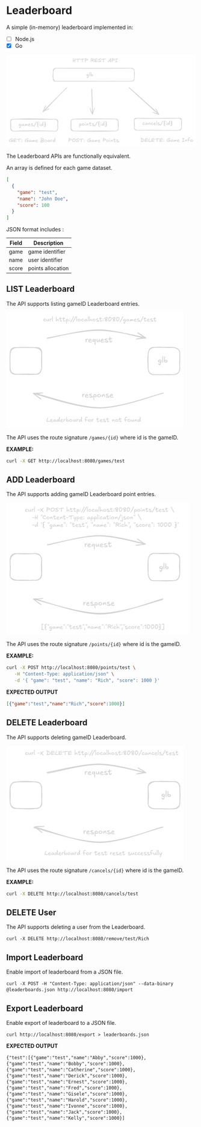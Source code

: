 # Leaderboard

A simple (in-memory) leaderboard implemented in:

- [ ] Node.js
- [x] Go

![API Architecture](https://github.com/rosera/quizzrr_leaderboard/blob/main/screenshots/glb-http-api.png "Architecture")

The Leaderboard APIs are functionally equivalent.

An array is defined for each game dataset.

```json
[
  {
    "game": "test",
    "name": "John Doe",
    "score": 100
  }
]
```

JSON format includes :

| Field | Description |
|-------|-------------|
| game  | game identifier |
| name  | user identifier |
| score | points allocation |


## LIST Leaderboard

The API supports listing gameID Leaderboard entries.

![List Leaderboard](https://github.com/rosera/quizzrr_leaderboard/blob/main/screenshots/glb-leaderboard-empty.png "View Leaderboard")

The API uses the route signature `/games/{id}` where id is the gameID.

__EXAMPLE:__
```bash
curl -X GET http://localhost:8080/games/test
```

## ADD Leaderboard

The API supports adding gameID Leaderboard point entries.

![Add Leaderboard](https://github.com/rosera/quizzrr_leaderboard/blob/main/screenshots/glb-leaderboard-add.png "Add to Leaderboard")

The API uses the route signature `/points/{id}` where id is the gameID.

__EXAMPLE:__
```bash
curl -X POST http://localhost:8080/points/test \
   -H "Content-Type: application/json" \
   -d '{ "game": "test", "name": "Rich", "score": 1000 }'
```

__EXPECTED OUTPUT__
```json
[{"game":"test","name":"Rich","score":1000}]
```

## DELETE Leaderboard

The API supports deleting gameID Leaderboard.

![Delete Leaderboard](https://github.com/rosera/quizzrr_leaderboard/blob/main/screenshots/glb-leaderboard-delete.png "Delete Leaderboard")

The API uses the route signature `/cancels/{id}` where id is the gameID.

__EXAMPLE:__
```bash
curl -X DELETE http://localhost:8080/cancels/test
```

## DELETE User

The API supports deleting a user from the Leaderboard.

```
curl -X DELETE http://localhost:8080/remove/test/Rich
```

## Import Leaderboard

Enable import of leaderboard from a JSON file.

```
curl -X POST -H "Content-Type: application/json" --data-binary @leaderboards.json http://localhost:8080/import
```


## Export Leaderboard

Enable export of leaderboard to a JSON file.

```
curl http://localhost:8080/export > leaderboards.json
```

__EXPECTED OUTPUT__
```
{"test":[{"game":"test","name":"Abby","score":1000},{"game":"test","name":"Bobby","score":1000},{"game":"test","name":"Catherine","score":1000},{"game":"test","name":"Derick","score":1000},{"game":"test","name":"Ernest","score":1000},{"game":"test","name":"Fred","score":1000},{"game":"test","name":"Gisele","score":1000},{"game":"test","name":"Harold","score":1000},{"game":"test","name":"Ivonne","score":1000},{"game":"test","name":"Jack","score":1000},{"game":"test","name":"Kelly","score":1000}]
```
